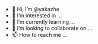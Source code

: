 - 👋 Hi, I’m @yakazhe
- 👀 I’m interested in ...
- 🌱 I’m currently learning ...
- 💞️ I’m looking to collaborate on ...
- 📫 How to reach me ...

<!---
yakazhe/yakazhe is a ✨ special ✨ repository because its `README.md` (this file) appears on your GitHub profile.
You can click the Preview link to take a look at your changes.
--->
